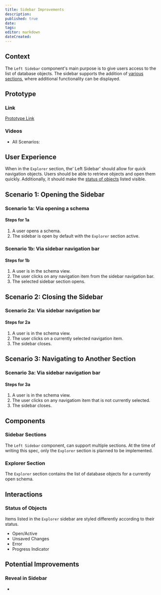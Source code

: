 ```yaml
---
title: Sidebar Improvements
description: 
published: true
date: 
tags: 
editor: markdown
dateCreated: 
---
```


## Context

The `Left Sidebar` component's main purpose is to give users access to the list of database objects. The sidebar supports the addition of [various sections](#sidebar-sections), where additional functionality can be displayed.

## Prototype

### Link

[Prototype Link](https://mathesar-prototype.netlify.app/)

### Videos

- All Scenarios:

## User Experience

When in the `Explorer` section, the' Left Sidebar' should allow for quick navigation objects. Users should be able to retrieve objects and open them quickly. Additionally, it should make the [status of objects](#status-of-objects) listed visible.

## Scenario 1: Opening the Sidebar

### Scenario 1a: Via opening a schema

#### Steps for 1a

1. A user opens a schema.
2. The sidebar is open by default with the `Explorer` section active.

### Scenario 1b: Via sidebar navigation bar

#### Steps for 1b

1. A user is in the schema view.
2. The user clicks on any navigation item from the sidebar navigation bar.
3. The selected sidebar section opens.

## Scenario 2: Closing the Sidebar

### Scenario 2a: Via sidebar navigation bar

#### Steps for 2a

1. A user is in the schema view.
2. The user clicks on a currently selected navigation item.
3. The sidebar closes.

## Scenario 3: Navigating to Another Section

### Scenario 3a: Via sidebar navigation bar

#### Steps for 3a

1. A user is in the schema view.
2. The user clicks on any navigatiom item that is not currently selected.
3. The sidebar closes.

## Components

### Sidebar Sections

The `Left Sidebar` component, can support multiple sections. At the time of writing this spec, only the `Explorer` section is planned to be implemented.

### Explorer Section

The `Explorer` section contains the list of database objects for a currently open schema.

## Interactions

### Status of Objects

Items listed in the `Explorer` sidebar are styled differently according to their status.

- Open/Active
- Unsaved Changes
- Error
- Progress Indicator

## Potential Improvements

### Reveal in Sidebar

-


